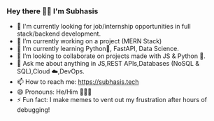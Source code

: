 ### Hey there 🙋‍♂️ I'm Subhasis

- 💼  I'm currently looking for job/internship opportunities in full stack/backend development.
- 🔭  I’m currently working on a project (MERN Stack)
- 🌱  I’m currently learning Python🐍, FastAPI, Data Science.
- 👯  I’m looking to collaborate on projects made with JS & Python 🐍.
- 💬  Ask me about anything in JS,REST APIs,Databases (NoSQL & SQL),Cloud ☁️,DevOps.
- 📫  How to reach me: https://subhasis.tech
- 😄  Pronouns: He/Him 🙍🏻‍♂️
- ⚡ Fun fact: I make memes to vent out my frustration after hours of debugging!
